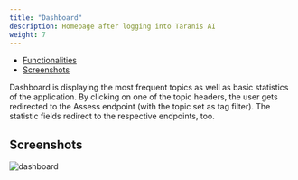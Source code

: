 ```yaml
---
title: "Dashboard"
description: Homepage after logging into Taranis AI
weight: 7
---
```


* [Functionalities](#functionalities)
* [Screenshots](#screenshots)


Dashboard is displaying the most frequent topics as well as basic statistics of the application. By clicking on one of the topic headers, the user gets redirected to the Assess endpoint (with the topic set as tag filter). The statistic fields redirect to the respective endpoints, too. 

## Screenshots
![dashboard](/docs/dashboard.png)
